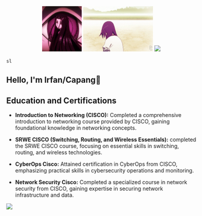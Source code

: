 <div align="center">
  <img src="/img/giphy.gif" width="105" height="120">
  <img src="/img/senjou.gif" width="185" height="120">
  <img src="https://1.gravatar.com/avatar/41887236d026218e4cabee59e46e1be16fa4ebeb3614acc0e1475f03fabf74cb?size=120">
</div>

```bash
sl
```

## Hello, I'm Irfan/Capang👋

## Education and Certifications

- **Introduction to Networking (CISCO):** Completed a comprehensive introduction to networking course provided by CISCO, gaining foundational knowledge in networking concepts.

- **SRWE CISCO (Switching, Routing, and Wireless Essentials):** completed the SRWE CISCO course, focusing on essential skills in switching, routing, and wireless technologies.

- **CyberOps Cisco:** Attained certification in CyberOps from CISCO, emphasizing practical skills in cybersecurity operations and monitoring.

- **Network Security Cisco:** Completed a specialized course in network security from CISCO, gaining expertise in securing network infrastructure and data.



[<img src="https://img.shields.io/badge/linkedin-%230077B5.svg?&style=for-the-badge&logo=linkedin&logoColor=white" />](https://www.linkedin.com/in/gnapaC/)
